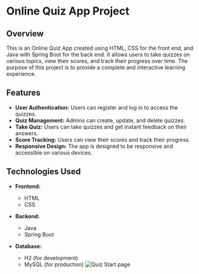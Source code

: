 # Online Quiz App Project

## Overview
This is an Online Quiz App created using HTML, CSS for the front end, and Java with Spring Boot for the back end. It allows users to take quizzes on
various topics, view their scores, and track their progress over time. The purpose of this project is to provide a complete and interactive learning
experience.

## Features
- **User Authentication:** Users can register and log in to access the quizzes.
- **Quiz Management:** Admins can create, update, and delete quizzes.
- **Take Quiz:** Users can take quizzes and get instant feedback on their answers.
- **Score Tracking:** Users can view their scores and track their progress.
- **Responsive Design:** The app is designed to be responsive and accessible on various devices.

## Technologies Used
- **Frontend:**
  - HTML
  - CSS
  
- **Backend:**
  - Java
  - Spring Boot
- **Database:**
  - H2 (for development)
  - MySQL (for production)
![Quiz Start page](https://github.com/user-attachments/assets/fc389ed8-f157-4beb-9bee-6050ffb2a0c3)
